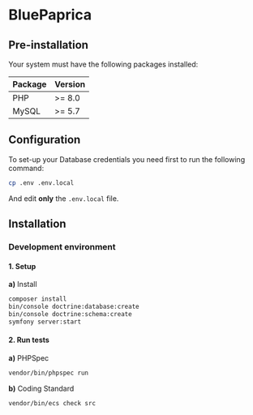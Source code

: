 # BluePaprica


## Pre-installation

Your system must have the following packages installed:

| Package       | Version |
|---------------|---------|
| PHP           | \>= 8.0 |
| MySQL         | \>= 5.7 |


## Configuration

To set-up your Database credentials you need first to run the following command:
```bash
cp .env .env.local
```
And edit **only** the `.env.local` file.

## Installation

### Development environment

#### 1. Setup

**a)** Install
```bash
composer install
bin/console doctrine:database:create
bin/console doctrine:schema:create
symfony server:start
```
#### 2. Run tests

**a)** PHPSpec
```bash
vendor/bin/phpspec run
```

**b)** Coding Standard

```bash
vendor/bin/ecs check src
```

